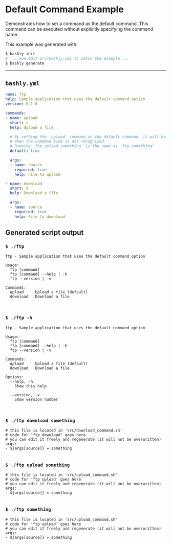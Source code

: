 # Default Command Example

Demonstrates how to set a command as the default command. This command can be
executed without explicitly specifying the command name.

This example was generated with:

```bash
$ bashly init
# ... now edit src/bashly.yml to match the example ...
$ bashly generate
```

-----

## `bashly.yml`

```yaml
name: ftp
help: Sample application that uses the default command option
version: 0.1.0

commands:
- name: upload
  short: u
  help: Upload a file

  # By setting the `upload` command as the default command, it will be executed
  # when the command line is not recognized.
  # Running `ftp upload something` is the same as `ftp something`
  default: true

  args:
  - name: source
    required: true
    help: File to upload

- name: download
  short: d
  help: Download a file

  args:
  - name: source
    required: true
    help: File to download
```




## Generated script output

### `$ ./ftp`

```shell
ftp - Sample application that uses the default command option

Usage:
  ftp [command]
  ftp [command] --help | -h
  ftp --version | -v

Commands:
  upload     Upload a file (default)
  download   Download a file



```

### `$ ./ftp -h`

```shell
ftp - Sample application that uses the default command option

Usage:
  ftp [command]
  ftp [command] --help | -h
  ftp --version | -v

Commands:
  upload     Upload a file (default)
  download   Download a file

Options:
  --help, -h
    Show this help

  --version, -v
    Show version number



```

### `$ ./ftp download something`

```shell
# this file is located in 'src/download_command.sh'
# code for 'ftp download' goes here
# you can edit it freely and regenerate (it will not be overwritten)
args:
- ${args[source]} = something


```

### `$ ./ftp upload something`

```shell
# this file is located in 'src/upload_command.sh'
# code for 'ftp upload' goes here
# you can edit it freely and regenerate (it will not be overwritten)
args:
- ${args[source]} = something


```

### `$ ./ftp something`

```shell
# this file is located in 'src/upload_command.sh'
# code for 'ftp upload' goes here
# you can edit it freely and regenerate (it will not be overwritten)
args:
- ${args[source]} = something


```




